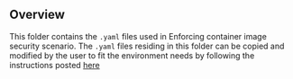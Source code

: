 
## Overview

This folder contains the ```.yaml``` files used in Enforcing container image security scenario. The ```.yaml``` files residing in this folder can be copied and modified by the user to fit the environment needs by following the instructions posted [here](url)
